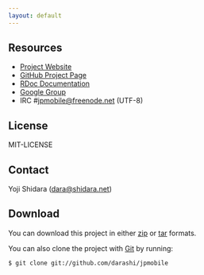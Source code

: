 ```yaml
---
layout: default
---
```

## Resources
- [Project Website](http://jpmobile-rails.org)
- [GitHub Project Page](http://github.com/darashi/jpmobile)
- [RDoc Documentation](http://jpmobile.rubyforge.org/rdoc)
- [Google Group](http://groups.google.com/group/jpmobile)
- IRC #jpmobile@freenode.net (UTF-8)

## License
MIT-LICENSE

## Contact
Yoji Shidara (dara@shidara.net)

## Download
You can download this project in either
[zip](http://github.com/darashi/jpmobile/zipball/master) or
[tar](http://github.com/darashi/jpmobile/tarball/master) formats.

You can also clone the project with [Git](http://git-scm.com) by running:

    $ git clone git://github.com/darashi/jpmobile

